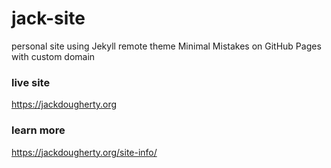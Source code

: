 # jack-site
personal site using Jekyll remote theme Minimal Mistakes on GitHub Pages with custom domain

### live site
https://jackdougherty.org

### learn more
https://jackdougherty.org/site-info/
